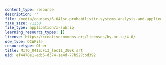 ```yaml
---
content_type: resource
description: ''
file: /media/courses/6-041sc-probabilistic-systems-analysis-and-applied-probability-fall-2013/ef4470e1edc5d3741e4d77b527cbd392_MIT6_041SCF13_lec11_300k.srt
file_size: 71238
file_type: application/x-subrip
learning_resource_types: []
license: https://creativecommons.org/licenses/by-nc-sa/4.0/
ocw_type: OCWFile
resourcetype: Other
title: MIT6_041SCF13_lec11_300k.srt
uid: ef4470e1-edc5-d374-1e4d-77b527cbd392
---
```

